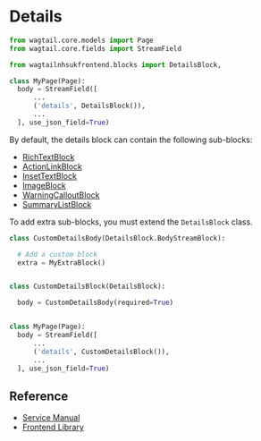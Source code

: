 # Details

```py
from wagtail.core.models import Page
from wagtail.core.fields import StreamField

from wagtailnhsukfrontend.blocks import DetailsBlock,

class MyPage(Page):
  body = StreamField([
      ...
      ('details', DetailsBlock()),
      ...
  ], use_json_field=True)
```

By default, the details block can contain the following sub-blocks:

* [RichTextBlock](https://docs.wagtail.io/en/v2.7/topics/streamfield.html#richtextblock)
* [ActionLinkBlock](./action_link.md)
* [InsetTextBlock](./inset_text.md)
* [ImageBlock](./image.md)
* [WarningCalloutBlock](./warning_callout.md)
* [SummaryListBlock](./summary_list.md)

To add extra sub-blocks, you must extend the `DetailsBlock` class.
```py
class CustomDetailsBody(DetailsBlock.BodyStreamBlock):

  # Add a custom block
  extra = MyExtraBlock()


class CustomDetailsBlock(DetailsBlock):

  body = CustomDetailsBody(required=True)


class MyPage(Page):
  body = StreamField([
      ...
      ('details', CustomDetailsBlock()),
      ...
  ], use_json_field=True)
```

## Reference

* [Service Manual](https://service-manual.nhs.uk/design-system/components/details)
* [Frontend Library](https://github.com/nhsuk/nhsuk-frontend/tree/master/packages/components/details)
